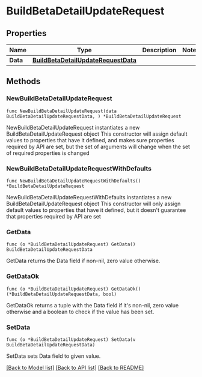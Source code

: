 # BuildBetaDetailUpdateRequest

## Properties

Name | Type | Description | Notes
------------ | ------------- | ------------- | -------------
**Data** | [**BuildBetaDetailUpdateRequestData**](BuildBetaDetailUpdateRequestData.md) |  | 

## Methods

### NewBuildBetaDetailUpdateRequest

`func NewBuildBetaDetailUpdateRequest(data BuildBetaDetailUpdateRequestData, ) *BuildBetaDetailUpdateRequest`

NewBuildBetaDetailUpdateRequest instantiates a new BuildBetaDetailUpdateRequest object
This constructor will assign default values to properties that have it defined,
and makes sure properties required by API are set, but the set of arguments
will change when the set of required properties is changed

### NewBuildBetaDetailUpdateRequestWithDefaults

`func NewBuildBetaDetailUpdateRequestWithDefaults() *BuildBetaDetailUpdateRequest`

NewBuildBetaDetailUpdateRequestWithDefaults instantiates a new BuildBetaDetailUpdateRequest object
This constructor will only assign default values to properties that have it defined,
but it doesn't guarantee that properties required by API are set

### GetData

`func (o *BuildBetaDetailUpdateRequest) GetData() BuildBetaDetailUpdateRequestData`

GetData returns the Data field if non-nil, zero value otherwise.

### GetDataOk

`func (o *BuildBetaDetailUpdateRequest) GetDataOk() (*BuildBetaDetailUpdateRequestData, bool)`

GetDataOk returns a tuple with the Data field if it's non-nil, zero value otherwise
and a boolean to check if the value has been set.

### SetData

`func (o *BuildBetaDetailUpdateRequest) SetData(v BuildBetaDetailUpdateRequestData)`

SetData sets Data field to given value.



[[Back to Model list]](../README.md#documentation-for-models) [[Back to API list]](../README.md#documentation-for-api-endpoints) [[Back to README]](../README.md)


